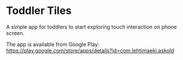 # Toddler Tiles

A simple app for toddlers to start exploring touch interaction on phone screen.

The app is available from Google Play: https://play.google.com/store/apps/details?id=com.lehtimaeki.askold
